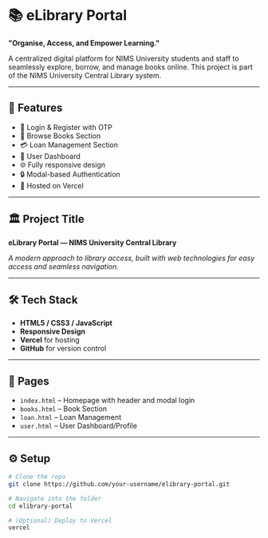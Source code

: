 # 📚 eLibrary Portal

**"Organise, Access, and Empower Learning."**

A centralized digital platform for NIMS University students and staff to seamlessly explore, borrow, and manage books online. This project is part of the NIMS University Central Library system.

---

## 🚀 Features

- 🔐 Login & Register with OTP
- 📖 Browse Books Section
- 💳 Loan Management Section
- 👤 User Dashboard
- 🌐 Fully responsive design
- 🔒 Modal-based Authentication
- 📁 Hosted on Vercel

---

## 🏛 Project Title

**eLibrary Portal — NIMS University Central Library**

_A modern approach to library access, built with web technologies for easy access and seamless navigation._

---

## 🛠️ Tech Stack

- **HTML5 / CSS3 / JavaScript**
- **Responsive Design**
- **Vercel** for hosting
- **GitHub** for version control

---

## 📂 Pages

- `index.html` – Homepage with header and modal login
- `books.html` – Book Section
- `loan.html` – Loan Management
- `user.html` – User Dashboard/Profile

---

## ⚙️ Setup

```bash
# Clone the repo
git clone https://github.com/your-username/elibrary-portal.git

# Navigate into the folder
cd elibrary-portal

# (Optional) Deploy to Vercel
vercel
